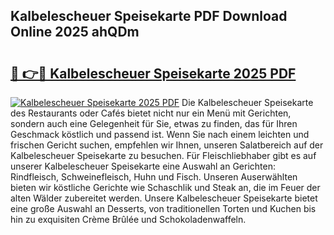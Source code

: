 ## Kalbelescheuer Speisekarte PDF Download Online 2025 ahQDm

# <h2><a href="http://gccy69m.nevu.top/?p=Kalbelescheuer+Speisekarte">🔗 👉🔴 Kalbelescheuer Speisekarte 2025 PDF</a></h2>

[![Kalbelescheuer Speisekarte 2025 PDF](https://i.imgur.com/dBaPXMq.png)](http://gccy69m.nevu.top/?p=Kalbelescheuer+Speisekarte)
Die Kalbelescheuer Speisekarte des Restaurants oder Cafés bietet nicht nur ein Menü mit Gerichten, sondern auch eine Gelegenheit für Sie, etwas zu finden, das für Ihren Geschmack köstlich und passend ist. Wenn Sie nach einem leichten und frischen Gericht suchen, empfehlen wir Ihnen, unseren Salatbereich auf der Kalbelescheuer Speisekarte zu besuchen. Für Fleischliebhaber gibt es auf unserer Kalbelescheuer Speisekarte eine Auswahl an Gerichten: Rindfleisch, Schweinefleisch, Huhn und Fisch. Unseren Auserwählten bieten wir köstliche Gerichte wie Schaschlik und Steak an, die im Feuer der alten Wälder zubereitet werden. Unsere Kalbelescheuer Speisekarte bietet eine große Auswahl an Desserts, von traditionellen Torten und Kuchen bis hin zu exquisiten Crème Brûlée und Schokoladenwaffeln.
